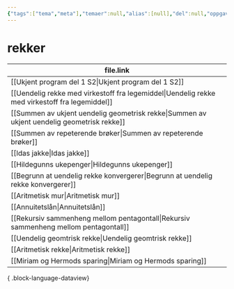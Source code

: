 ```yaml
---
{"tags":["tema","meta"],"temaer":null,"alias":[null],"del":null,"oppgave":null,"fag":null,"eksamen":null,"dg-publish":true,"title":"rekker","date":"2023-06-01","modified":"2023-06-01","permalink":"/temaer/rekker/","dgPassFrontmatter":true}
---
```



# rekker
| file.link                                                                                         |
| ------------------------------------------------------------------------------------------------- |
| [[Ukjent program del 1 S2\|Ukjent program del 1 S2]]                                           |
| [[Uendelig rekke med virkestoff fra legemiddel\|Uendelig rekke med virkestoff fra legemiddel]] |
| [[Summen av ukjent uendelig geometrisk rekke\|Summen av ukjent uendelig geometrisk rekke]]     |
| [[Summen av repeterende brøker\|Summen av repeterende brøker]]                                 |
| [[Idas jakke\|Idas jakke]]                                                                     |
| [[Hildegunns ukepenger\|Hildegunns ukepenger]]                                                 |
| [[Begrunn at uendelig rekke konvergerer\|Begrunn at uendelig rekke konvergerer]]               |
| [[Aritmetisk mur\|Aritmetisk mur]]                                                             |
| [[Annuitetslån\|Annuitetslån]]                                                                 |
| [[Rekursiv sammenheng mellom pentagontall\|Rekursiv sammenheng mellom pentagontall]]           |
| [[Uendelig geomtrisk rekke\|Uendelig geomtrisk rekke]]                                         |
| [[Aritmetisk rekke\|Aritmetisk rekke]]                                                         |
| [[Miriam og Hermods sparing\|Miriam og Hermods sparing]]                                       |

{ .block-language-dataview}
